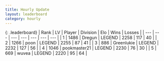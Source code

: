 ```yaml
---
title: Hourly Update
layout: leaderboard
category: hourly
---
```


{: .leaderboard}
| Rank | LV | Player | Division | Elo | Wins | Losses |
| --- | --- | --- | --- | --- | --- | --- |
| <span data-change="0">1</span> | 1486 | <span title="ID: 337810">Dregun</span> | LEGEND | <span data-change="0">2258</span> | <span data-change="0">117</span> | <span data-change="0">40</span> |
| <span data-change="0">2</span> | 1266 | <span title="ID: 540690">poon</span> | LEGEND | <span data-change="0">2255</span> | <span data-change="0">87</span> | <span data-change="0">41</span> |
| <span data-change="0">3</span> | 886 | <span title="ID: 540">Greenlukie</span> | LEGEND | <span data-change="0">2232</span> | <span data-change="0">127</span> | <span data-change="0">56</span> |
| <span data-change="0">4</span> | 1046 | <span title="ID: 652474">pookmaster21</span> | LEGEND | <span data-change="6">2230</span> | <span data-change="1">76</span> | <span data-change="0">30</span> |
| <span data-change="0">5</span> | 669 | <span title="ID: 740957">wuvea</span> | LEGEND | <span data-change="0">2220</span> | <span data-change="0">95</span> | <span data-change="0">64</span> |